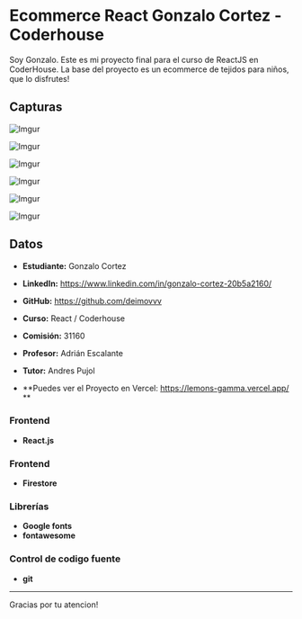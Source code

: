 


# Ecommerce React Gonzalo Cortez - Coderhouse

Soy Gonzalo. Este es mi proyecto final para el curso de ReactJS en CoderHouse.
La base del proyecto es un ecommerce de tejidos para niños, que lo disfrutes!

## Capturas


![Imgur](https://i.imgur.com/7BSSuEl.png)

![Imgur](https://i.imgur.com/NFbRzrK.png)

![Imgur](https://i.imgur.com/eaEvWME.png)

![Imgur](https://i.imgur.com/w2LXRQw.png)


![Imgur](https://i.imgur.com/zWgrxs2.png)

![Imgur](https://i.imgur.com/zB9dXUf.png)


## Datos

* **Estudiante:** Gonzalo Cortez

* **LinkedIn:** https://www.linkedin.com/in/gonzalo-cortez-20b5a2160/

* **GitHub:** https://github.com/deimovvv


* **Curso:** React / Coderhouse

* **Comisión:** 31160

* **Profesor:** Adrián Escalante

* **Tutor:** Andres Pujol


* **Puedes ver el Proyecto en Vercel:  https://lemons-gamma.vercel.app/ ** 


### Frontend

* **React.js**

### Frontend

* **Firestore**

### Librerías 

* **Google fonts**
* **fontawesome**

### Control de codigo fuente

* **git**

-------------------------------------------------

Gracias por tu atencion!







